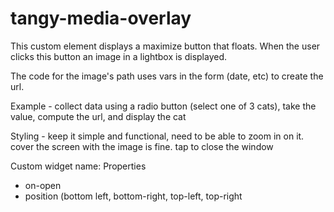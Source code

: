 # tangy-media-overlay

This custom element displays a maximize button that floats. When the user clicks this button an image in a lightbox is displayed.

The code for the image's path uses vars in the form (date, etc) to create the url.

Example - collect data using a radio button (select one of 3 cats), take the value, compute the url, and display the cat

Styling - keep it simple and functional, need to be able to zoom in on it. cover the screen with the image is fine.
tap to close the window

Custom widget name: <tangy-media-overlay>
Properties
- on-open
- position (bottom left, bottom-right, top-left, top-right
